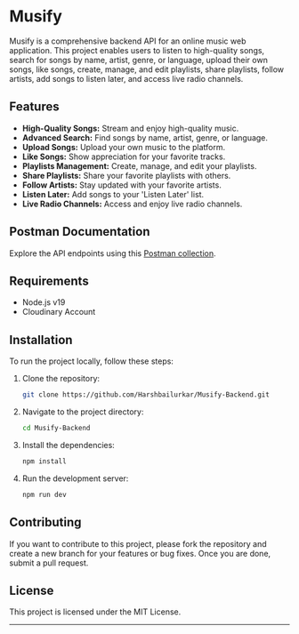 
# Musify

Musify is a comprehensive backend API for an online music web application. This project enables users to listen to high-quality songs, search for songs by name, artist, genre, or language, upload their own songs, like songs, create, manage, and edit playlists, share playlists, follow artists, add songs to listen later, and access live radio channels.

## Features

- **High-Quality Songs:** Stream and enjoy high-quality music.
- **Advanced Search:** Find songs by name, artist, genre, or language.
- **Upload Songs:** Upload your own music to the platform.
- **Like Songs:** Show appreciation for your favorite tracks.
- **Playlists Management:** Create, manage, and edit your playlists.
- **Share Playlists:** Share your favorite playlists with others.
- **Follow Artists:** Stay updated with your favorite artists.
- **Listen Later:** Add songs to your 'Listen Later' list.
- **Live Radio Channels:** Access and enjoy live radio channels.

## Postman Documentation

Explore the API endpoints using this [Postman collection](https://www.postman.com/harsh-bailurkar/workspace/harsh-musify/collection/32198019-c18d17c0-569c-4337-970d-1e7919fe7e1f?action=share&creator=32198019).

## Requirements

- Node.js v19
- Cloudinary Account

## Installation

To run the project locally, follow these steps:

1. Clone the repository:
   ```bash
   git clone https://github.com/Harshbailurkar/Musify-Backend.git
   ```

2. Navigate to the project directory:
   ```bash
   cd Musify-Backend
   ```

3. Install the dependencies:
   ```bash
   npm install
   ```

4. Run the development server:
   ```bash
   npm run dev
   ```

## Contributing

If you want to contribute to this project, please fork the repository and create a new branch for your features or bug fixes. Once you are done, submit a pull request.

## License

This project is licensed under the MIT License.

---

